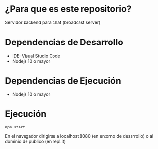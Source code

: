 # ¿Para que es este repositorio?

Servidor backend para chat (broadcast server)

# Dependencias de Desarrollo

* IDE: Visual Studio Code
* Nodejs 10 o mayor

# Dependencias de Ejecución

* Nodejs 10 o mayor

# Ejecución

    npm start

En el navegador dirigirse a localhost:8080 (en entorno de desarrollo) o al dominio de publico (en repl.it)
